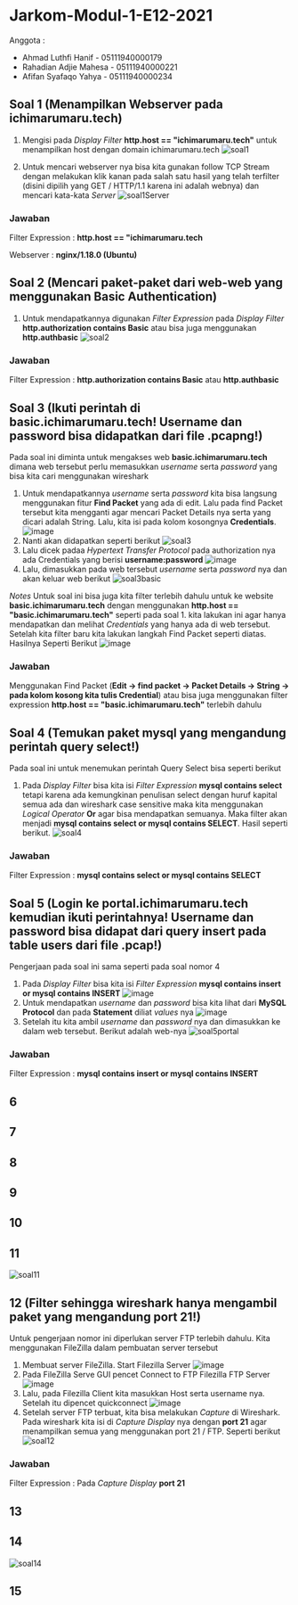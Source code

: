 # Jarkom-Modul-1-E12-2021
Anggota :
- Ahmad Luthfi Hanif	  - 05111940000179
- Rahadian Adjie Mahesa	- 05111940000221
- Afifan Syafaqo Yahya	- 05111940000234
 
## Soal 1 (Menampilkan Webserver pada ichimarumaru.tech)
1. Mengisi pada *Display Filter* **http.host == "ichimarumaru.tech"** untuk menampilkan host dengan domain ichimarumaru.tech
![soal1](https://user-images.githubusercontent.com/55140514/134492368-c9acdedd-b9d5-4173-9985-47c23252fa72.png)

2. Untuk mencari webserver nya bisa kita gunakan follow TCP Stream dengan melakukan klik kanan pada salah satu hasil yang telah terfilter (disini dipilih yang GET / HTTP/1.1 karena ini adalah webnya) dan mencari kata-kata *Server*
![soal1Server](https://user-images.githubusercontent.com/55140514/134492375-f04a2029-289a-4ae0-847f-ffc8943e6053.png)

### Jawaban
Filter Expression : **http.host == "ichimarumaru.tech**

Webserver : **nginx/1.18.0 (Ubuntu)**

## Soal 2 (Mencari paket-paket dari web-web yang menggunakan Basic Authentication)
1. Untuk mendapatkannya digunakan *Filter Expression* pada *Display Filter* **http.authorization contains Basic** atau bisa juga menggunakan **http.authbasic**
![soal2](https://user-images.githubusercontent.com/55140514/134683594-d68dd7ba-7b98-4027-af8c-c6af64d540ed.png)

### Jawaban
Filter Expression : **http.authorization contains Basic** atau **http.authbasic**

## Soal 3 (Ikuti perintah di basic.ichimarumaru.tech! Username dan password bisa didapatkan dari file .pcapng!)
Pada soal ini diminta untuk mengakses web **basic.ichimarumaru.tech** dimana web tersebut perlu memasukkan *username* serta *password* yang bisa kita cari menggunakan wireshark
1. Untuk mendapatkannya *username* serta *password* kita bisa langsung menggunakan fitur **Find Packet** yang ada di edit. Lalu pada find Packet tersebut kita mengganti agar mencari Packet Details nya serta yang dicari adalah String. Lalu, kita isi pada kolom kosongnya **Credentials**.
![image](https://user-images.githubusercontent.com/55140514/134686297-2ed6c695-4459-45c6-9b8e-5aee883f59e9.png)
2. Nanti akan didapatkan seperti berikut
![soal3](https://user-images.githubusercontent.com/55140514/134687110-cf3318ce-ed0d-41f8-b435-7bd9193c26a7.png)
3. Lalu dicek padaa *Hypertext Transfer Protocol* pada authorization nya ada Credentials yang berisi **username:password** 
![image](https://user-images.githubusercontent.com/55140514/134686797-47d37d56-196b-477a-972a-c4e1bb30cf9d.png)
4. Lalu, dimasukkan pada web tersebut *username* serta *password* nya dan akan keluar web berikut
![soal3basic](https://user-images.githubusercontent.com/55140514/134686999-b471216f-2e73-440f-a5ea-a6fc7931fb98.png)

*Notes*
Untuk soal ini bisa juga kita filter terlebih dahulu untuk ke website **basic.ichimarumaru.tech** dengan menggunakan **http.host == "basic.ichimarumaru.tech"** seperti pada soal 1. kita lakukan ini agar hanya mendapatkan dan melihat *Credentials* yang hanya ada di web tersebut. Setelah kita filter baru kita lakukan langkah Find Packet seperti diatas. Hasilnya Seperti Berikut
![image](https://user-images.githubusercontent.com/55140514/134687798-02fd0c41-8f01-4985-a9c5-b75cdeb6a189.png)

### Jawaban
Menggunakan Find Packet (**Edit -> find packet -> Packet Details -> String -> pada kolom kosong kita tulis Credential**)
atau bisa juga menggunakan filter expression **http.host == "basic.ichimarumaru.tech"** terlebih dahulu

## Soal 4 (Temukan paket mysql yang mengandung perintah query select!)
Pada soal ini untuk menemukan perintah Query Select bisa seperti berikut
1. Pada *Display Filter* bisa kita isi *Filter Expression* **mysql contains select** tetapi karena ada kemungkinan penulisan select dengan huruf kapital semua ada dan wireshark case sensitive maka kita menggunakan *Logical Operator* **Or** agar bisa mendapatkan semuanya. Maka filter akan menjadi **mysql contains select or mysql contains SELECT**. Hasil seperti berikut.
![soal4](https://user-images.githubusercontent.com/55140514/134679265-356b552a-5984-4964-b9a1-a3381d66e6dc.png)

### Jawaban
Filter Expression : **mysql contains select or mysql contains SELECT**

## Soal 5 (Login ke portal.ichimarumaru.tech kemudian ikuti perintahnya! Username dan password bisa didapat dari query insert pada table users dari file .pcap!)
Pengerjaan pada soal ini sama seperti pada soal nomor 4
1. Pada *Display Filter* bisa kita isi *Filter Expression* **mysql contains insert or mysql contains INSERT**
![image](https://user-images.githubusercontent.com/55140514/134700609-ed63596f-766d-4061-b5b9-3a03dead716e.png)
2. Untuk mendapatkan *username* dan *password* bisa kita lihat dari **MySQL Protocol** dan pada **Statement** diliat *values* nya
![image](https://user-images.githubusercontent.com/55140514/134706330-e4f50f43-a4fa-4289-8588-9fe28ec271c2.png)
3. Setelah itu kita ambil *username* dan *password* nya dan dimasukkan ke dalam web tersebut. Berikut adalah web-nya
![soal5portal](https://user-images.githubusercontent.com/55140514/134680387-f49aade5-b050-41e2-b005-05791641d708.png)

### Jawaban
Filter Expression : **mysql contains insert or mysql contains INSERT**

## 6

## 7
## 8
## 9
## 10
## 11
![soal11](https://user-images.githubusercontent.com/55140514/134503854-a805092d-5706-47f8-b343-73a898334b3b.png)

## 12 (Filter sehingga wireshark hanya mengambil paket yang mengandung port 21!)
Untuk pengerjaan nomor ini diperlukan server FTP terlebih dahulu. Kita menggunakan FileZilla dalam pembuatan server tersebut
1. Membuat server FileZilla. Start Filezilla Server
![image](https://user-images.githubusercontent.com/55140514/134707335-b4ce7080-1a55-448f-80b0-045aaffbd612.png)
2. Pada FileZilla Serve GUI pencet Connect to FTP Filezilla FTP Server
![image](https://user-images.githubusercontent.com/55140514/134707538-3070ef76-747a-4581-af51-e9d11b933bff.png)
3. Lalu, pada Filezilla Client kita masukkan Host serta username nya. Setelah itu dipencet quickconnect
![image](https://user-images.githubusercontent.com/55140514/134707676-de8f2ab9-f9e4-47f0-b675-abc4cb3b0cca.png)
4. Setelah server FTP terbuat, kita bisa melakukan *Capture* di Wireshark. Pada wireshark kita isi di *Capture Display* nya dengan **port 21** agar menampilkan semua yang menggunakan port 21 / FTP. Seperti berikut
![soal12](https://user-images.githubusercontent.com/55140514/134503887-0ad07ed6-c8f2-4165-b586-e03ffabbc02b.png)

### Jawaban
Filter Expression : Pada *Capture Display* **port 21**

## 13

## 14
![soal14](https://user-images.githubusercontent.com/55140514/134504096-2bc2fea0-e91b-41fc-89c2-48b1f2cc4784.png)

## 15
